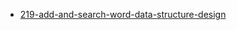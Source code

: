 - [219-add-and-search-word-data-structure-design](https://leetcode.com/problems/add-and-search-word-data-structure-design/)